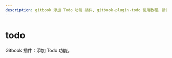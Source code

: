 ```yaml
---
description: gitbook 添加 Todo 功能 插件, gitbook-plugin-todo 使用教程，插件在线演示
---
```

# todo

Gitbook 插件：添加 Todo 功能。
